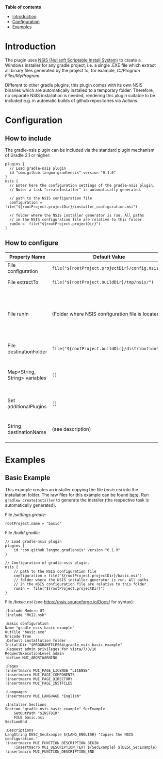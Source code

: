**Table of contents**
* [Introduction](#introduction)
* [Configuration](#configuration)
* [Examples](#Examples)

# Introduction
The plugin uses [NSIS (Nullsoft Scriptable Install System)](https://nsis.sourceforge.io) to create a Windows installer for any gradle project, i.e. a single .EXE file which extract all binary files generated by the project to, for example, _C:/Program Files/MyProgram_. 

Different to other gradle plugins, this plugin comes with its own NSIS binaries which are automatically installed to a temporary folder. Therefore, no separate NSIS installation is needed, rendering this plugin suitable to be included e.g. in automatic builds of github repositories via _Actions_.

# Configuration
## How to include
The gradle-nsis plugin can be included via the standard plugin mechanism of Gradle 2.1 or higher:

    plugins {
      // Load gradle-nsis plugin
      id "com.github.langmo.gradlensis" version "0.1.0"
    }
    nsis {
      // Enter here the configuration settings of the gradle-nsis plugin. 
      // Note: a task "createInstaller" is automatically generated.
      
      // path to the NSIS configuration file
      configuration = file("${rootProject.projectDir}/installer_configuration.nsi")
      
      // folder where the NSIS installer generator is run. All paths 
      // in the NSIS configuration file are relative to this folder.
      runIn =  file("${rootProject.projectDir}")
    }

## How to configure
| Property Name | Default Value | Description |
|---------------|---------------|---------|
|File configuration      |`file("${rootProject.projectDir}/config.nsis")`|Configuration file of the NSIS installer. See examples and https://nsis.sourceforge.io/Docs/ for syntax.|
|File extractTo          |`file("${rootProject.buildDir}/tmp/nsis/")`|Folder where the NSIS binaries are automatically extracted. Usually, there is no need to change this property.|
|File runIn              |(Folder where NSIS configuration file is located)|Folder where the Windows task creating the NSIS installer (_makensis.exe_) is executed in (home/current directory). All file references in NSIS configuration file must be relative to this directory. Typically, this file is set to the base folder of the binaries created by the gradle project, e.g. `runIn =  file("${rootProject.buildDir}/install/my_application_name/")` would be suited when using the gradle application/distribution plugin.|
|File destinationFolder    |`file("${rootProject.buildDir}/distributions/")`|Folder where the NSIS installer, once created, is saved. Note: Do not include file name in this property, use _destinationName_ instead. Usually, there is no need to change this property.|
|Map<String, String> variables  |`[]`|Variables passed to NSIS installer generator, and which can be used in the NSIS configuration file. For example, when setting `variables = ['WIN64':'True']`, this is equivalent to the statement `!define WIN64 True` in the NSIS configuration file, and can e.g. be used by `!ifdef WIN64`...`!endif` conditional statements.|
|Set<String> additionalPlugins  |`[]`|Names of additional NSIS plugins on which the NSIS configuration file depends. Currently, only the plugin [AccessControl](https://nsis.sourceforge.io/AccessControl_plug-in) is available, which can be made available via `additionalPlugins = ['AccessControl']`|
|String destinationName |(see description)| Name of the installer which is created. Usually, the name of the installer is set in the NSIS configuration file via the _OutFile_ property, e.g. `OutFile "MyInstaller.exe"`, and there is no need to set this parameter here.|

# Examples
## Basic Example
This example creates an installer copying the file _basic.nsi_ into the installation folder. The raw files for this example can be found [here](https://github.com/langmo/gradle-nsis/tree/master/examples/basic).
Run `gradlew createInstaller` to generate the installer (the respective task is automatically generated).

File _/settings.gradle_:

    rootProject.name = 'basic'

File _/build.gradle_:

    // Load gradle-nsis plugin
    plugins {
        id "com.github.langmo.gradlensis" version "0.1.0"
    }

    // Configuration of gradle-nsis plugin.
    nsis {
        // path to the NSIS configuration file
        configuration = file("${rootProject.projectDir}/basic.nsi")
        // folder where the NSIS installer generator is run. All paths 
        // in the NSIS configuration file are relative to this folder.
        runIn =  file("${rootProject.projectDir}")
    }

File _/basic.nsi_ (see https://nsis.sourceforge.io/Docs/ for syntax):

    ;Include Modern UI
    !include "MUI2.nsh"
    
    ;Basic configuration
    Name "gradle-nsis basic example"
    OutFile "basic.exe"
    Unicode True
    ;Default installation folder
    InstallDir "$PROGRAMFILES64\gradle_nsis_basic_example"
    ;Request admin privileges for Vista/7/8/10
    RequestExecutionLevel admin
    !define MUI_ABORTWARNING
    
    ;Pages
    !insertmacro MUI_PAGE_LICENSE "LICENSE"
    !insertmacro MUI_PAGE_COMPONENTS
    !insertmacro MUI_PAGE_DIRECTORY
    !insertmacro MUI_PAGE_INSTFILES  
      
    ;Languages
    !insertmacro MUI_LANGUAGE "English"
    
    ;Installer Sections
    Section "gradle-nsis basic example" SecExample
        SetOutPath "$INSTDIR"
        FILE basic.nsi
    SectionEnd
    
    ;Descriptions
    LangString DESC_SecExample ${LANG_ENGLISH} "Copies the NSIS configuration."
    !insertmacro MUI_FUNCTION_DESCRIPTION_BEGIN
        !insertmacro MUI_DESCRIPTION_TEXT ${SecExample} $(DESC_SecExample)
    !insertmacro MUI_FUNCTION_DESCRIPTION_END
